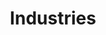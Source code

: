 ---
title: Industries
image: /img/ovn-open-voice-network-about-ai-voice-assistance_optimized.jpg

---